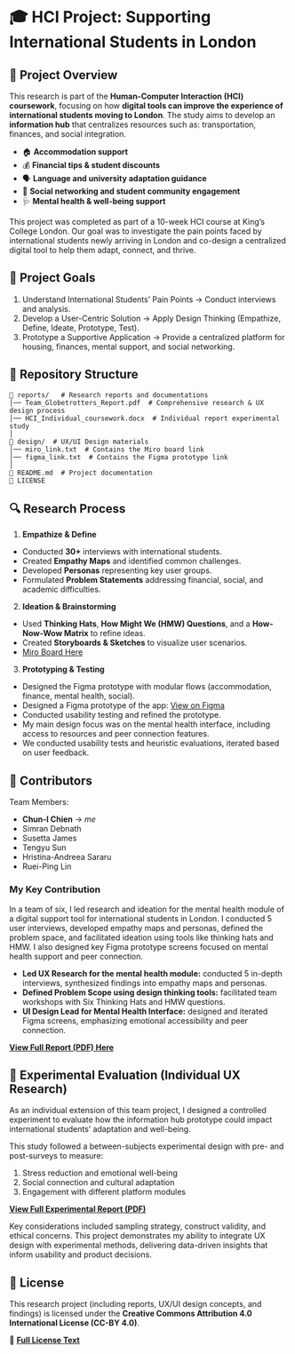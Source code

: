 # 🎓 HCI Project: Supporting International Students in London

## 📌 Project Overview
This research is part of the **Human-Computer Interaction (HCI) coursework**, focusing on how **digital tools can improve the experience of international students moving to London**. The study aims to develop an **information hub** that centralizes resources such as:
transportation, finances, and social integration.
- 🏠 **Accommodation support**
- 💰 **Financial tips & student discounts**
- 🗣️ **Language and university adaptation guidance**
- 👫 **Social networking and student community engagement**
- 🩺 **Mental health & well-being support**

This project was completed as part of a 10-week HCI course at King’s College London. Our goal was to investigate the pain points faced by international students newly arriving in London and co-design a centralized digital tool to help them adapt, connect, and thrive.

## 🎯 Project Goals
1. Understand International Students’ Pain Points → Conduct interviews and analysis.
2. Develop a User-Centric Solution → Apply Design Thinking (Empathize, Define, Ideate, Prototype, Test).
3. Prototype a Supportive Application → Provide a centralized platform for housing, finances, mental support, and social networking.

## 📂 Repository Structure
```
📂 reports/   # Research reports and documentations
│── Team_Globetrotters_Report.pdf  # Comprehensive research & UX design process  
│── HCI_Individual_coursework.docx  # Individual report experimental study
│
📂 design/  # UX/UI Design materials
│── miro_link.txt  # Contains the Miro board link
│── figma_link.txt  # Contains the Figma prototype link
│
📄 README.md  # Project documentation
📄 LICENSE  
```

## 🔍 Research Process
1. **Empathize & Define**
- Conducted **30+** interviews with international students.
- Created **Empathy Maps** and identified common challenges.
- Developed **Personas** representing key user groups.
- Formulated **Problem Statements** addressing financial, social, and academic difficulties.

2. **Ideation & Brainstorming**
- Used **Thinking Hats**, **How Might We (HMW) Questions**, and a **How-Now-Wow Matrix** to refine ideas.
- Created **Storyboards & Sketches** to visualize user scenarios.
- [Miro Board Here](https://miro.com/app/board/uXjVNec3Acw=/)

3. **Prototyping & Testing**
- Designed the Figma prototype with modular flows (accommodation, finance, mental health, social).
- Designed a Figma prototype of the app: [View on Figma](https://www.figma.com/design/Yqw39K1NnPebK1WENffMD5/HCI?node-id=0-1&p=f)
- Conducted usability testing and refined the prototype.
- My main design focus was on the mental health interface, including access to resources and peer connection features.
- We conducted usability tests and heuristic evaluations, iterated based on user feedback.

## 🤝 **Contributors**
Team Members:
- **Chun-I Chien** -> *me*
- Simran Debnath
- Susetta James
- Tengyu Sun
- Hristina-Andreea Sararu
- Ruei-Ping Lin
### My Key Contribution
In a team of six, I led research and ideation for the mental health module of a digital support tool for international students in London. I conducted 5 user interviews, developed empathy maps and personas, defined the problem space, and facilitated ideation using tools like thinking hats and HMW. I also designed key Figma prototype screens focused on mental health support and peer connection.
- **Led UX Research for the mental health module:** conducted 5 in-depth interviews, synthesized findings into empathy maps and personas.
- **Defined Problem Scope using design thinking tools:** facilitated team workshops with Six Thinking Hats and HMW questions.
- **UI Design Lead for Mental Health Interface:** designed and iterated Figma screens, emphasizing emotional accessibility and peer connection.

[**View Full Report (PDF) Here**](reports/Team_Globetrotters_Report.pdf)

## 🧪 Experimental Evaluation (Individual UX Research)
As an individual extension of this team project, I designed a controlled experiment to evaluate how the information hub prototype could impact international students’ adaptation and well-being.

This study followed a between-subjects experimental design with pre- and post-surveys to measure:
1. Stress reduction and emotional well-being
2. Social connection and cultural adaptation
3. Engagement with different platform modules

[**View Full Experimental Report (PDF)**](reports/HCI_Individual_coursework.pdf)

Key considerations included sampling strategy, construct validity, and ethical concerns.
This project demonstrates my ability to integrate UX design with experimental methods, delivering data-driven insights that inform usability and product decisions.

## 📜 License
This research project (including reports, UX/UI design concepts, and findings) is licensed under the **Creative Commons Attribution 4.0 International License (CC-BY 4.0)**. 

📄 **[Full License Text](LICENSE)**  
